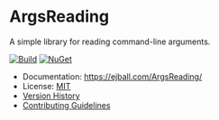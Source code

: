 # ArgsReading

A simple library for reading command-line arguments.

[![Build](https://github.com/ejball/ArgsReading/workflows/Build/badge.svg)](https://github.com/ejball/ArgsReading/actions?query=workflow%3ABuild) [![NuGet](https://img.shields.io/nuget/v/ArgsReading.svg)](https://www.nuget.org/packages/ArgsReading)

* Documentation: https://ejball.com/ArgsReading/
* License: [MIT](LICENSE)
* [Version History](VersionHistory.md)
* [Contributing Guidelines](CONTRIBUTING.md)

